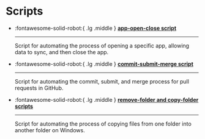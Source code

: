 # Scripts

<div class="grid cards" markdown>

  - :fontawesome-solid-robot:{ .lg .middle } __[app-open-close script](https://josh-wong.github.io/app-open-close-script/)__

    ---

     Script for automating the process of opening a specific app, allowing data to sync, and then close the app.

  - :fontawesome-solid-robot:{ .lg .middle } __[commit-submit-merge script](https://josh-wong.github.io/commit-submit-merge-script/)__

    ---

    Script for automating the commit, submit, and merge process for pull requests in GitHub.

  - :fontawesome-solid-robot:{ .lg .middle } __[remove-folder and copy-folder scripts](https://josh-wong.github.io/remove-copy-folder-scripts/)__

    ---

    Script for automating the process of copying files from one folder into another folder on Windows.

</div>
